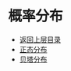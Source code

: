 # 概率分布

* [返回上层目录](../statistics-and-information-theory.md)
* [正态分布](normal-distribution/normal-distribution.md)
* [贝塔分布](beta-distribution/beta-distribution.md)

